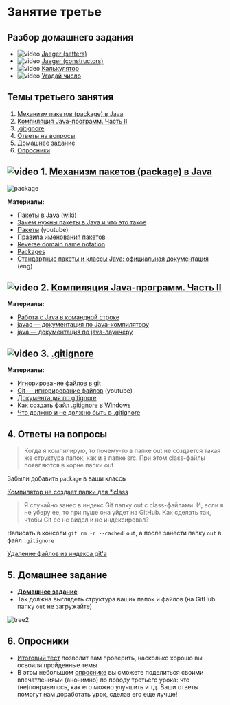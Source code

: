 # Занятие третье

## Разбор домашнего задания
- ![video](https://user-images.githubusercontent.com/29703461/81983788-359a6c80-9634-11ea-9b47-09a56fd3d999.png) [Jaeger (setters)](https://drive.google.com/file/d/1_ljcNYoajX_N48bYCRBAQOCR18telTUp/view?usp=sharing)
- ![video](https://user-images.githubusercontent.com/29703461/81983788-359a6c80-9634-11ea-9b47-09a56fd3d999.png) [Jaeger (constructors)](https://drive.google.com/file/d/1j-7-cA_WmlCQC_-2MgAMuQTUpKKE4ylt/view?usp=sharing)
- ![video](https://user-images.githubusercontent.com/29703461/81983788-359a6c80-9634-11ea-9b47-09a56fd3d999.png) [Калькулятор](https://drive.google.com/file/d/1v1MaEFTnHSpYsy4pF0a1D6kiJqQaf2he/view?usp=sharing)
- ![video](https://user-images.githubusercontent.com/29703461/81983788-359a6c80-9634-11ea-9b47-09a56fd3d999.png) [Угадай число](https://drive.google.com/file/d/1AFfvUiPiR87noEFrX8n7y9Tet57oHvEq/view?usp=sharing)

## Темы третьего занятия
1. [Механизм пакетов (package) в Java](#1)
1. [Компиляция Java-программ. Часть II](#2)
1. [.gitignore](#3)
1. [Ответы на вопросы](#4)
1. [Домашнее задание](#5)
1. [Опросники](#6)

## ![video](https://user-images.githubusercontent.com/29703461/81982928-d556fb00-9632-11ea-9794-ea198832d674.png) 1. <a name="1">[Механизм пакетов (package) в Java](https://drive.google.com/file/d/1dzZwKVirUys88V5_CVM0RfQ4iQcQ0cIq/view?usp=sharing)</a>
![package](https://user-images.githubusercontent.com/29703461/166163450-3366ac0b-274d-416e-b4af-e31f805e8cd9.png)

**Материалы:**
- [Пакеты в Java](https://ru.wikipedia.org/wiki/Package_(Java)) (wiki)
-	[Зачем нужны пакеты в Java и что это такое](http://pr0java.blogspot.ru/2015/06/java.html)
-	[Пакеты](https://www.youtube.com/watch?v=a6KGNASOtK8) (youtube)
- [Правила именования пакетов](https://ru.stackoverflow.com/questions/728735/Почему-пакеты-в-java-принято-называть-в-обратную-сторону-доменного-имени)
- [Reverse domain name notation](https://en.wikipedia.org/wiki/Reverse_domain_name_notation)
- [Packages](https://docs.oracle.com/javase/tutorial/java/package/index.html)
- [Стандартные пакеты и классы Java: официальная документация](https://docs.oracle.com/javase/8/docs/api/) (eng)

## ![video](https://user-images.githubusercontent.com/29703461/81982928-d556fb00-9632-11ea-9794-ea198832d674.png) 2. <a name="2">[Компиляция Java-программ. Часть II](https://drive.google.com/file/d/13re6jwLbagQaIkmBPr3LNUc3hIEGUbiZ/view?usp=sharing)</a>
**Материалы:**
- [Работа с Java в командной строке](https://habr.com/post/125210/)
- [javac — документация по Java-компилятору](https://docs.oracle.com/en/java/javase/19/docs/specs/man/javac.html)
- [java — документация по java-лаунчеру](https://docs.oracle.com/en/java/javase/19/docs/specs/man/java.html)

## ![video](https://user-images.githubusercontent.com/29703461/81982928-d556fb00-9632-11ea-9794-ea198832d674.png) 3. <a name="3">[.gitignore](https://drive.google.com/file/d/1cJVmgrIfLo4iNDhfNkrdkkSZUKszzApN/view?usp=sharing)</a>
**Материалы:**
- [Игнорирование файлов в git](https://youtu.be/fzmCx6FLLu0)
- [Git — игнорирование файлов](https://www.youtube.com/watch?v=EjRQ8qccLCQ) (youtube)
- [Документация по gitignore](https://git-scm.com/docs/gitignore)
- [Как создать файл .gitignore в Windows](https://ru.stackoverflow.com/questions/438367/Как-создать-файл-gitignore-в-windows/438370)
- [Что должно и не должно быть в .gitignore](https://ru.stackoverflow.com/questions/474556/Что-должно-и-не-должно-быть-в-gitignore-для-любого-языка-и-ide)

## 4. <a name="4">Ответы на вопросы</a>

> Когда я компилирую, то почему-то в папке out не создается такая же структура папок, как и в папке src. При этом class-файлы появляются в корне папки out

Забыли добавить `package` в ваши классы

[Компилятор не создает папки для *.class](https://ru.stackoverflow.com/questions/451524/java-не-создает-папки-для-class)

> Я случайно занес в индекс Git папку out с class-файлами. И, если я не уберу ее, то при пуше она уйдет на GitHub. Как сделать так, чтобы Git ее не видел и не индексировал?

Написать в консоли `git rm -r --cached out`, а после занести папку `out` в файл `.gitignore`

[Удаление файлов из индекса git'а](https://git-scm.com/book/ru/v2/%D0%9E%D1%81%D0%BD%D0%BE%D0%B2%D1%8B-Git-%D0%97%D0%B0%D0%BF%D0%B8%D1%81%D1%8C-%D0%B8%D0%B7%D0%BC%D0%B5%D0%BD%D0%B5%D0%BD%D0%B8%D0%B9-%D0%B2-%D1%80%D0%B5%D0%BF%D0%BE%D0%B7%D0%B8%D1%82%D0%BE%D1%80%D0%B8%D0%B9#:~:text=%D0%BA%D0%BE%D0%BC%D0%BC%D0%B8%D1%82%20%D0%BD%D0%B5%D0%B6%D0%B5%D0%BB%D0%B0%D1%82%D0%B5%D0%BB%D1%8C%D0%BD%D1%8B%D0%B5%20%D0%B8%D0%B7%D0%BC%D0%B5%D0%BD%D0%B5%D0%BD%D0%B8%D1%8F.-,%D0%A3%D0%B4%D0%B0%D0%BB%D0%B5%D0%BD%D0%B8%D0%B5%20%D1%84%D0%B0%D0%B9%D0%BB%D0%BE%D0%B2,-%D0%94%D0%BB%D1%8F%20%D1%82%D0%BE%D0%B3%D0%BE%20%D1%87%D1%82%D0%BE%D0%B1%D1%8B)

## 5. <a name="5">Домашнее задание</a>
- **[Домашнее задание](https://docs.google.com/document/d/1UGPow_Tqdq3GjOvBBkEsiWUu5R1NMcE83tW-Cnosu8E/edit?usp=sharing)**
- Так должна выглядеть структура ваших папок и файлов (на GitHub папку `out` не загружайте)
 
![tree2](https://user-images.githubusercontent.com/29703461/166163390-4cc031ba-f946-47a8-b83e-861d1409f812.png)

## 6. <a name="6">Опросники</a>
- [Итоговый тест](https://forms.gle/TqeeTy7QvUyCpsaj9) позволит вам проверить, насколько хорошо вы освоили пройденные темы
- В этом небольшом [опроснике](https://forms.gle/wrnyKTeMoDJggTNW7) вы сможете поделиться своими впечатлениями (анонимно) по поводу третьего урока: что (не)понравилось, как его можно улучшить и тд. Ваши ответы помогут нам доработать урок, сделав его еще лучше! 
